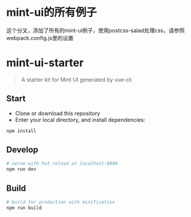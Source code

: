 # mint-ui的所有例子

这个分叉，添加了所有的mint-ui例子，使用postcss-salad处理css，请参照webpack.config.js里的设置

# mint-ui-starter

> A starter kit for Mint UI generated by vue-cli

## Start

 - Clone or download this repository
 - Enter your local directory, and install dependencies:

``` bash
npm install
```

## Develop

``` bash
# serve with hot reload at localhost:8080
npm run dev
```

## Build

``` bash
# build for production with minification
npm run build
```